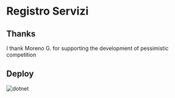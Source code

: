 # Registro Servizi
## Thanks
I thank Moreno G. for supporting the development of pessimistic competition

## Deploy
![dotnet](https://github.com/AngeloDotNet/RegistroServizi/actions/workflows/dotnet.yml/badge.svg)
